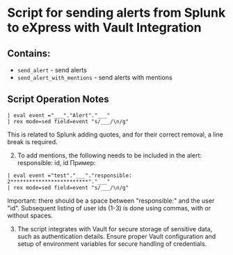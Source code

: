 # Script for sending alerts from Splunk to eXpress with Vault Integration

## Contains:

- `send_alert` - send alerts
- `send_alert_with_mentions` - send alerts with mentions

## Script Operation Notes
```
| eval event ="___"."Alert"."___"
| rex mode=sed field=event "s/___/\n/g"
```
This is related to Splunk adding quotes, and for their correct removal, a line break is required.

2. To add mentions, the following needs to be included in the alert:
responsible: id, id
Пример:
```
| eval event ="test"."___"."responsible: 2*************************"."___"
| rex mode=sed field=event "s/___/\n/g"
```
Important: there should be a space between "responsible:" and the user "id". Subsequent listing of user ids (1-3) is done using commas, with or without spaces.

3. The script integrates with Vault for secure storage of sensitive data, such as authentication details. Ensure proper Vault configuration and setup of environment variables for secure handling of credentials.
